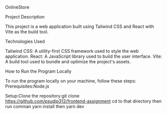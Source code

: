 OnlineStore

Project Description

This project is a web application built using Tailwind CSS and React with Vite as the build tool.

Technologies Used

Tailwind CSS: A utility-first CSS framework used to style the web application.
React: A JavaScript library used to build the user interface.
Vite: A build tool used to bundle and optimize the project's assets.

How to Run the Program Locally

To run the program locally on your machine, follow these steps:
Prerequisites:Node.js

Setup:Clone the repository:git clone https://github.com/psudip312/frontend-assignment
cd to that directory
then run comman yarn install
then yarn dev
